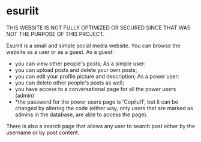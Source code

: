 # esuriit

THIS WEBSITE IS NOT FULLY OPTIMIZED OR SECURED SINCE THAT WAS NOT THE PURPOSE OF THIS PROJECT.

Esurrit is a small and simple social media website.
You can browse the website as a user or as a guest.
As a guest:
- you can view other people's posts;
As a simple user:
- you can upload posts and delete your own posts;
- you can edit your profile picture and description;
As a power user:
- you can delete other people's posts as well;
- you have access to a conversational page for all the power users (admin)
- *the password for the power users page is 'Copilul1', but it can be changed by altering the code (either way, only users that are marked as admins in  the database, are able to access the page).

There is also a search page that allows any user to search post either by the username or by post content.

